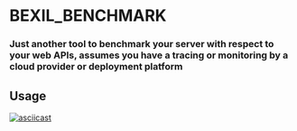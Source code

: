 # BEXIL_BENCHMARK
### Just another tool to benchmark your server with respect to your web APIs, assumes you have a tracing or monitoring by a cloud provider or deployment platform

## Usage
[![asciicast](https://asciinema.org/a/450438.svg)](https://asciinema.org/a/450438)
